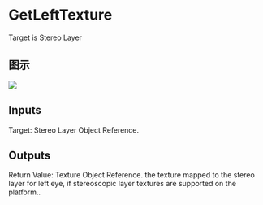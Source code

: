 # GetLeftTexture

Target is Stereo Layer

## 图示

![]($-20221218-18274168.png)

## Inputs

Target: Stereo Layer Object Reference.  

## Outputs

Return Value: Texture Object Reference. the texture mapped to the stereo layer for left eye, if stereoscopic layer textures are supported on the platform..

